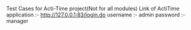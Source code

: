 Test Cases for Acti-Time project(Not for all modules) 
Link of ActiTime application :- http://127.0.0.1:83/login.do
username :- admin
password :- manager
